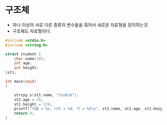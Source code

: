# 구조체
- 하나 이상의 서로 다른 종류의 변수들을 묶어서 새로운 자료형을 정의하는것
- 구조체도 자료형이다.

```c
#include <stdio.h>
#include <string.h>

struct student {
	char name[10];
	int age;
	int height;
}st1;

int main(void)
{

	strcpy_s(st1.name, "JinKim");
	st1.age = 25;
	st1.height = 178;
	printf("이름 = %s, 나이 = %d, 키 = %d\n", st1.name, st1.age, st1.height);
	return 0;
}
```
